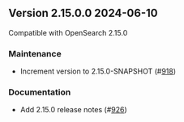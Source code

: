 ## Version 2.15.0.0 2024-06-10

Compatible with OpenSearch 2.15.0

### Maintenance
* Increment version to 2.15.0-SNAPSHOT (#[918](https://github.com/opensearch-project/notifications/pull/918))

### Documentation
* Add 2.15.0 release notes (#[926](https://github.com/opensearch-project/notifications/pull/926))
        
